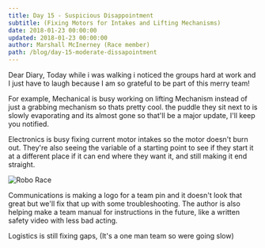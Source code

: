 ```yaml
---
title: Day 15 - Suspicious Disappointment
subtitle: (Fixing Motors for Intakes and Lifting Mechanisms)
date: 2018-01-23 00:00:00
updated: 2018-01-23 00:00:00
author: Marshall McInerney (Race member)
path: /blog/day-15-moderate-dissapointment
---
```


Dear Diary,
Today while i was walking i noticed the groups hard at work and I just have to laugh because I am so grateful to be part of this merry team!

For example, Mechanical is busy working on lifting Mechanism instead of just a grabbing mechanism so thats pretty cool. the puddle they sit next to is slowly evaporating and its almost gone so that'll be a major update, I'll keep you notified.

Electronics is busy fixing current motor intakes so the motor doesn't burn out. They're also seeing the variable of a starting point to see if they start it at a different place if it can end where they want it, and still making it end straight.

![Robo Race](/images/20180123/race.jpg)

Communications is making a logo for a team pin and it doesn't look that great but we'll fix that up with some troubleshooting. The author is also helping make a team manual for instructions in the future, like a written safety video with less bad acting.

Logistics is still fixing gaps, (It's a one man team so were going slow)

